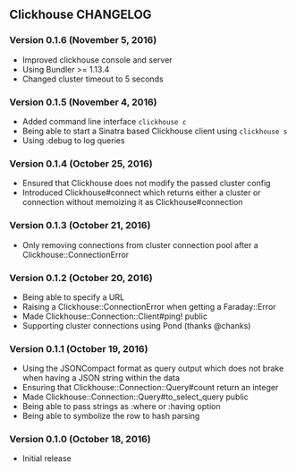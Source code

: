 ## Clickhouse CHANGELOG

### Version 0.1.6 (November 5, 2016)

* Improved clickhouse console and server
* Using Bundler >= 1.13.4
* Changed cluster timeout to 5 seconds

### Version 0.1.5 (November 4, 2016)

* Added command line interface `clickhouse c`
* Being able to start a Sinatra based Clickhouse client using `clickhouse s`
* Using :debug to log queries

### Version 0.1.4 (October 25, 2016)

* Ensured that Clickhouse does not modify the passed cluster config
* Introduced Clickhouse#connect which returns either a cluster or connection without memoizing it as Clickhouse#connection

### Version 0.1.3 (October 21, 2016)

* Only removing connections from cluster connection pool after a Clickhouse::ConnectionError

### Version 0.1.2 (October 20, 2016)

* Being able to specify a URL
* Raising a Clickhouse::ConnectionError when getting a Faraday::Error
* Made Clickhouse::Connection::Client#ping! public
* Supporting cluster connections using Pond (thanks @chanks)

### Version 0.1.1 (October 19, 2016)

* Using the JSONCompact format as query output which does not brake when having a JSON string within the data
* Ensuring that Clickhouse::Connection::Query#count return an integer
* Made Clickhouse::Connection::Query#to_select_query public
* Being able to pass strings as :where or :having option
* Being able to symbolize the row to hash parsing

### Version 0.1.0 (October 18, 2016)

* Initial release
